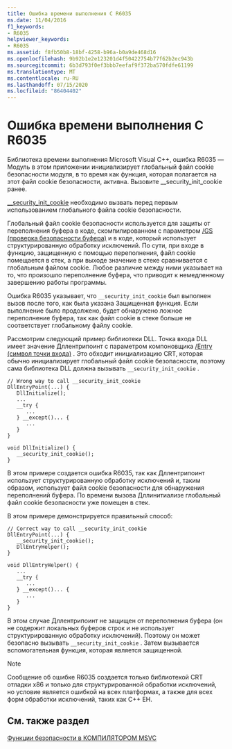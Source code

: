 ```yaml
---
title: Ошибка времени выполнения C R6035
ms.date: 11/04/2016
f1_keywords:
- R6035
helpviewer_keywords:
- R6035
ms.assetid: f8fb50b8-18bf-4258-b96a-b0a9de468d16
ms.openlocfilehash: 9b92b1e2e123201d4f50422754b77f62b2ec943b
ms.sourcegitcommit: 6b3d793f0ef3bbb7eefaf9f372ba570fdfe61199
ms.translationtype: MT
ms.contentlocale: ru-RU
ms.lasthandoff: 07/15/2020
ms.locfileid: "86404402"
---
```

# <a name="c-runtime-error-r6035"></a>Ошибка времени выполнения C R6035

Библиотека времени выполнения Microsoft Visual C++, ошибка R6035 — Модуль в этом приложении инициализирует глобальный файл cookie безопасности модуля, в то время как функция, которая полагается на этот файл cookie безопасности, активна.  Вызовите __security_init_cookie ранее.

[__security_init_cookie](../../c-runtime-library/reference/security-init-cookie.md) необходимо вызвать перед первым использованием глобального файла cookie безопасности.

Глобальный файл cookie безопасности используется для защиты от переполнения буфера в коде, скомпилированном с параметром [/GS (проверка безопасности буфера)](../../build/reference/gs-buffer-security-check.md) и в коде, который использует структурированную обработку исключений. По сути, при входе в функцию, защищенную с помощью переполнения, файл cookie помещается в стек, а при выходе значение в стеке сравнивается с глобальным файлом cookie. Любое различие между ними указывает на то, что произошло переполнение буфера, что приводит к немедленному завершению работы программы.

Ошибка R6035 указывает, что `__security_init_cookie` был выполнен вызов после того, как была указана Защищенная функция. Если выполнение было продолжено, будет обнаружено ложное переполнение буфера, так как файл cookie в стеке больше не соответствует глобальному файлу cookie.

Рассмотрим следующий пример библиотеки DLL. Точка входа DLL имеет значение Дллентрипоинт с параметром компоновщика [/Entry (символ точки входа)](../../build/reference/entry-entry-point-symbol.md) . Это обходит инициализацию CRT, которая обычно инициализирует глобальный файл cookie безопасности, поэтому сама библиотека DLL должна вызывать `__security_init_cookie` .

```
// Wrong way to call __security_init_cookie
DllEntryPoint(...) {
   DllInitialize();
   ...
   __try {
      ...
   } __except()... {
      ...
   }
}

void DllInitialize() {
   __security_init_cookie();
}
```

В этом примере создается ошибка R6035, так как Дллентрипоинт использует структурированную обработку исключений и, таким образом, использует файл cookie безопасности для обнаружения переполнений буфера. По времени вызова Дллинитиализе глобальный файл cookie безопасности уже помещен в стек.

В этом примере демонстрируется правильный способ:

```
// Correct way to call __security_init_cookie
DllEntryPoint(...) {
   __security_init_cookie();
   DllEntryHelper();
}

void DllEntryHelper() {
   ...
   __try {
      ...
   } __except()... {
      ...
   }
}
```

В этом случае Дллентрипоинт не защищен от переполнения буфера (он не содержит локальных буферов строк и не использует структурированную обработку исключений). Поэтому он может безопасно вызывать `__security_init_cookie` . Затем вызывается вспомогательная функция, которая является защищенной.

> [!NOTE]
> Сообщение об ошибке R6035 создается только библиотекой CRT отладки x86 и только для структурированной обработки исключений, но условие является ошибкой на всех платформах, а также для всех форм обработки исключений, таких как C++ EH.

## <a name="see-also"></a>См. также раздел

[Функции безопасности в КОМПИЛЯТОРОМ MSVC](https://devblogs.microsoft.com/cppblog/security-features-in-microsoft-visual-c/)

